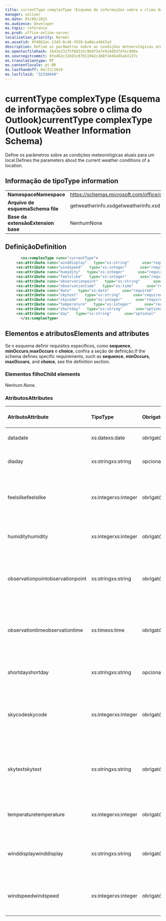 ```yaml
---
title: currentType complexType (Esquema de informações sobre o clima do Outlook)
manager: soliver
ms.date: 03/09/2015
ms.audience: Developer
ms.topic: reference
ms.prod: office-online-server
localization_priority: Normal
ms.assetid: 9f4663ac-13d3-6c46-f839-ba6bca4047a3
description: Define os parâmetros sobre as condições meteorológicas atuais para um local.
ms.openlocfilehash: 16d3e23375f68315c9b9f3a7e914d93f4fec9d0a
ms.sourcegitcommit: 8fe462c32b91c87911942c188f3445e85a54137c
ms.translationtype: MT
ms.contentlocale: pt-BR
ms.lasthandoff: 04/23/2019
ms.locfileid: "32338448"
---
```

# <a name="currenttype-complextype-outlook-weather-information-schema"></a><span data-ttu-id="31702-103">currentType complexType (Esquema de informações sobre o clima do Outlook)</span><span class="sxs-lookup"><span data-stu-id="31702-103">currentType complexType (Outlook Weather Information Schema)</span></span>

<span data-ttu-id="31702-104">Define os parâmetros sobre as condições meteorológicas atuais para um local.</span><span class="sxs-lookup"><span data-stu-id="31702-104">Defines the parameters about the current weather conditions of a location.</span></span>
  
## <a name="type-information"></a><span data-ttu-id="31702-105">Informação de tipo</span><span class="sxs-lookup"><span data-stu-id="31702-105">Type information</span></span>

|||
|:-----|:-----|
|<span data-ttu-id="31702-106">**Namespace**</span><span class="sxs-lookup"><span data-stu-id="31702-106">**Namespace**</span></span> <br/> |https://schemas.microsoft.com/office/outlook/15/getweatherinfo.xsd  <br/> |
|<span data-ttu-id="31702-107">**Arquivo de esquema**</span><span class="sxs-lookup"><span data-stu-id="31702-107">**Schema file**</span></span> <br/> |<span data-ttu-id="31702-108">getweatherinfo.xsd</span><span class="sxs-lookup"><span data-stu-id="31702-108">getweatherinfo.xsd</span></span>  <br/> |
|<span data-ttu-id="31702-109">**Base da extensão**</span><span class="sxs-lookup"><span data-stu-id="31702-109">**Extension base**</span></span> <br/> |<span data-ttu-id="31702-110">Nenhum</span><span class="sxs-lookup"><span data-stu-id="31702-110">None</span></span>  <br/> |
   
## <a name="definition"></a><span data-ttu-id="31702-111">Definição</span><span class="sxs-lookup"><span data-stu-id="31702-111">Definition</span></span>

```XML
       <xs:complexType name="currentType">
     <xs:attribute name="winddisplay"   type="xs:string"      use="required"     />
     <xs:attribute name="windspeed"   type="xs:integer"      use="required"     />
     <xs:attribute name="humidity"   type="xs:integer"      use="required"     />
     <xs:attribute name="feelslike"   type="xs:integer"      use="required"     />
     <xs:attribute name="observationpoint"   type="xs:string"      use="required"     />
     <xs:attribute name="observationtime"   type="xs:time"      use="required"     />
     <xs:attribute name="date"   type="xs:date"      use="required"     />
     <xs:attribute name="skytext"   type="xs:string"      use="required"     />
     <xs:attribute name="skycode"   type="xs:integer"      use="required"     />
     <xs:attribute name="temperature"   type="xs:integer"      use="required"     />
     <xs:attribute name="shortday"   type="xs:string"      use="optional"     />
     <xs:attribute name="day"   type="xs:string"      use="optional"     />
       </xs:complexType>

```

## <a name="elements-and-attributes"></a><span data-ttu-id="31702-112">Elementos e atributos</span><span class="sxs-lookup"><span data-stu-id="31702-112">Elements and attributes</span></span>

<span data-ttu-id="31702-113">Se o esquema definir requisitos específicos, como **sequence**, **minOccurs**,**maxOccurs** e **choice**, confira a seção de definição.</span><span class="sxs-lookup"><span data-stu-id="31702-113">If the schema defines specific requirements, such as **sequence**, **minOccurs**, **maxOccurs**, and **choice**, see the definition section.</span></span> 
  
### <a name="child-elements"></a><span data-ttu-id="31702-114">Elementos filho</span><span class="sxs-lookup"><span data-stu-id="31702-114">Child elements</span></span>

<span data-ttu-id="31702-115">Nenhum.</span><span class="sxs-lookup"><span data-stu-id="31702-115">None.</span></span>
  
### <a name="attributes"></a><span data-ttu-id="31702-116">Atributos</span><span class="sxs-lookup"><span data-stu-id="31702-116">Attributes</span></span>

|<span data-ttu-id="31702-117">**Atributo**</span><span class="sxs-lookup"><span data-stu-id="31702-117">**Attribute**</span></span>|<span data-ttu-id="31702-118">**Tipo**</span><span class="sxs-lookup"><span data-stu-id="31702-118">**Type**</span></span>|<span data-ttu-id="31702-119">**Obrigatório**</span><span class="sxs-lookup"><span data-stu-id="31702-119">**Required**</span></span>|<span data-ttu-id="31702-120">**Descrição**</span><span class="sxs-lookup"><span data-stu-id="31702-120">**Description**</span></span>|<span data-ttu-id="31702-121">**Valores possíveis**</span><span class="sxs-lookup"><span data-stu-id="31702-121">**Possible values**</span></span>|
|:-----|:-----|:-----|:-----|:-----|
|<span data-ttu-id="31702-122">data</span><span class="sxs-lookup"><span data-stu-id="31702-122">date</span></span>  <br/> |<span data-ttu-id="31702-123">xs:date</span><span class="sxs-lookup"><span data-stu-id="31702-123">xs:date</span></span>  <br/> |<span data-ttu-id="31702-124">obrigatório</span><span class="sxs-lookup"><span data-stu-id="31702-124">required</span></span>  <br/> |<span data-ttu-id="31702-125">Especifica a data de hoje.</span><span class="sxs-lookup"><span data-stu-id="31702-125">Specifies today's date.</span></span>  <br/> |<span data-ttu-id="31702-126">Um valor do tipo xs:date</span><span class="sxs-lookup"><span data-stu-id="31702-126">A value of the type xs:date</span></span>  <br/> |
|<span data-ttu-id="31702-127">dia</span><span class="sxs-lookup"><span data-stu-id="31702-127">day</span></span>  <br/> |<span data-ttu-id="31702-128">xs:string</span><span class="sxs-lookup"><span data-stu-id="31702-128">xs:string</span></span>  <br/> |<span data-ttu-id="31702-129">opcional</span><span class="sxs-lookup"><span data-stu-id="31702-129">optional</span></span>  <br/> |<span data-ttu-id="31702-130">Especifica um dia para a previsão.</span><span class="sxs-lookup"><span data-stu-id="31702-130">Specifies a day for the forecast.</span></span>  <br/> |<span data-ttu-id="31702-131">Um valor do tipo xs:string</span><span class="sxs-lookup"><span data-stu-id="31702-131">A value of the type xs:string</span></span>  <br/> |
|<span data-ttu-id="31702-132">feelslike</span><span class="sxs-lookup"><span data-stu-id="31702-132">feelslike</span></span>  <br/> |<span data-ttu-id="31702-133">xs:integer</span><span class="sxs-lookup"><span data-stu-id="31702-133">xs:integer</span></span>  <br/> |<span data-ttu-id="31702-134">obrigatório</span><span class="sxs-lookup"><span data-stu-id="31702-134">required</span></span>  <br/> |<span data-ttu-id="31702-135">Especifica a temperatura da sensação térmica.</span><span class="sxs-lookup"><span data-stu-id="31702-135">Specifies the temperature of how the current weather feels like.</span></span>  <br/> |<span data-ttu-id="31702-136">Um valor do tipo xs:integer</span><span class="sxs-lookup"><span data-stu-id="31702-136">A value of the type xs:integer</span></span>  <br/> |
|<span data-ttu-id="31702-137">humidity</span><span class="sxs-lookup"><span data-stu-id="31702-137">humidity</span></span>  <br/> |<span data-ttu-id="31702-138">xs:integer</span><span class="sxs-lookup"><span data-stu-id="31702-138">xs:integer</span></span>  <br/> |<span data-ttu-id="31702-139">obrigatório</span><span class="sxs-lookup"><span data-stu-id="31702-139">required</span></span>  <br/> |<span data-ttu-id="31702-140">Especifica o valor numérico de umidade atual.</span><span class="sxs-lookup"><span data-stu-id="31702-140">Specifies the current numerical humidity value.</span></span>  <br/> |<span data-ttu-id="31702-141">Um valor do tipo xs:integer</span><span class="sxs-lookup"><span data-stu-id="31702-141">A value of the type xs:integer</span></span>  <br/> |
|<span data-ttu-id="31702-142">observationpoint</span><span class="sxs-lookup"><span data-stu-id="31702-142">observationpoint</span></span>  <br/> |<span data-ttu-id="31702-143">xs:string</span><span class="sxs-lookup"><span data-stu-id="31702-143">xs:string</span></span>  <br/> |<span data-ttu-id="31702-144">obrigatório</span><span class="sxs-lookup"><span data-stu-id="31702-144">required</span></span>  <br/> |<span data-ttu-id="31702-145">Especifica de onde as informações meteorológicas atuais são observadas.</span><span class="sxs-lookup"><span data-stu-id="31702-145">Specifies where the current weather information is observed from.</span></span>  <br/> |<span data-ttu-id="31702-146">Um valor do tipo xs:string</span><span class="sxs-lookup"><span data-stu-id="31702-146">A value of the type xs:string</span></span>  <br/> |
|<span data-ttu-id="31702-147">observationtime</span><span class="sxs-lookup"><span data-stu-id="31702-147">observationtime</span></span>  <br/> |<span data-ttu-id="31702-148">xs:time</span><span class="sxs-lookup"><span data-stu-id="31702-148">xs:time</span></span>  <br/> |<span data-ttu-id="31702-149">obrigatório</span><span class="sxs-lookup"><span data-stu-id="31702-149">required</span></span>  <br/> |<span data-ttu-id="31702-150">Especifica quando as informações meteorológicas atuais são observadas.</span><span class="sxs-lookup"><span data-stu-id="31702-150">Specifies when the current weather information is observed at.</span></span>  <br/> |<span data-ttu-id="31702-151">Um valor do tipo xs:time</span><span class="sxs-lookup"><span data-stu-id="31702-151">A value of the type xs:time</span></span>  <br/> |
|<span data-ttu-id="31702-152">shortday</span><span class="sxs-lookup"><span data-stu-id="31702-152">shortday</span></span>  <br/> |<span data-ttu-id="31702-153">xs:string</span><span class="sxs-lookup"><span data-stu-id="31702-153">xs:string</span></span>  <br/> |<span data-ttu-id="31702-154">opcional</span><span class="sxs-lookup"><span data-stu-id="31702-154">optional</span></span>  <br/> |<span data-ttu-id="31702-155">Especifica um dia na forma abreviada.</span><span class="sxs-lookup"><span data-stu-id="31702-155">Specifies a day in abbreviated form.</span></span>  <br/> |<span data-ttu-id="31702-156">Um valor do tipo xs:string</span><span class="sxs-lookup"><span data-stu-id="31702-156">A value of the type xs:string</span></span>  <br/> |
|<span data-ttu-id="31702-157">skycode</span><span class="sxs-lookup"><span data-stu-id="31702-157">skycode</span></span>  <br/> |<span data-ttu-id="31702-158">xs:integer</span><span class="sxs-lookup"><span data-stu-id="31702-158">xs:integer</span></span>  <br/> |<span data-ttu-id="31702-159">obrigatório</span><span class="sxs-lookup"><span data-stu-id="31702-159">required</span></span>  <br/> |<span data-ttu-id="31702-160">Especifica um código em número inteiro das condições meteorológicas atuais.</span><span class="sxs-lookup"><span data-stu-id="31702-160">Specifies an integer code for the current weather conditions.</span></span>  <br/> |<span data-ttu-id="31702-161">Um valor do tipo xs:integer</span><span class="sxs-lookup"><span data-stu-id="31702-161">A value of the type xs:integer</span></span>  <br/> |
|<span data-ttu-id="31702-162">skytext</span><span class="sxs-lookup"><span data-stu-id="31702-162">skytext</span></span>  <br/> |<span data-ttu-id="31702-163">xs:string</span><span class="sxs-lookup"><span data-stu-id="31702-163">xs:string</span></span>  <br/> |<span data-ttu-id="31702-164">obrigatório</span><span class="sxs-lookup"><span data-stu-id="31702-164">required</span></span>  <br/> |<span data-ttu-id="31702-165">Especifica uma ou duas palavras que descrevem as condições meteorológicas atuais.</span><span class="sxs-lookup"><span data-stu-id="31702-165">Specifies one to two words describing current weather conditions.</span></span>  <br/> |<span data-ttu-id="31702-166">Um valor do tipo xs:string</span><span class="sxs-lookup"><span data-stu-id="31702-166">A value of the type xs:string</span></span>  <br/> |
|<span data-ttu-id="31702-167">temperature</span><span class="sxs-lookup"><span data-stu-id="31702-167">temperature</span></span>  <br/> |<span data-ttu-id="31702-168">xs:integer</span><span class="sxs-lookup"><span data-stu-id="31702-168">xs:integer</span></span>  <br/> |<span data-ttu-id="31702-169">obrigatório</span><span class="sxs-lookup"><span data-stu-id="31702-169">required</span></span>  <br/> |<span data-ttu-id="31702-170">Especifica a temperatura atual do local.</span><span class="sxs-lookup"><span data-stu-id="31702-170">Specifies the current temperature of the location.</span></span>  <br/> |<span data-ttu-id="31702-171">Um valor do tipo xs:integer</span><span class="sxs-lookup"><span data-stu-id="31702-171">A value of the type xs:integer</span></span>  <br/> |
|<span data-ttu-id="31702-172">winddisplay</span><span class="sxs-lookup"><span data-stu-id="31702-172">winddisplay</span></span>  <br/> |<span data-ttu-id="31702-173">xs:string</span><span class="sxs-lookup"><span data-stu-id="31702-173">xs:string</span></span>  <br/> |<span data-ttu-id="31702-174">obrigatório</span><span class="sxs-lookup"><span data-stu-id="31702-174">required</span></span>  <br/> |<span data-ttu-id="31702-175">Uma cadeia de caracteres que descreve as condições de vento atual.</span><span class="sxs-lookup"><span data-stu-id="31702-175">A string that describes the current wind conditions.</span></span>  <br/> |<span data-ttu-id="31702-176">Um valor do tipo xs:string</span><span class="sxs-lookup"><span data-stu-id="31702-176">A value of the type xs:string</span></span>  <br/> |
|<span data-ttu-id="31702-177">windspeed</span><span class="sxs-lookup"><span data-stu-id="31702-177">windspeed</span></span>  <br/> |<span data-ttu-id="31702-178">xs:integer</span><span class="sxs-lookup"><span data-stu-id="31702-178">xs:integer</span></span>  <br/> |<span data-ttu-id="31702-179">obrigatório</span><span class="sxs-lookup"><span data-stu-id="31702-179">required</span></span>  <br/> |<span data-ttu-id="31702-180">Especifica o valor numérico da velocidade do vento atual.</span><span class="sxs-lookup"><span data-stu-id="31702-180">Specifies the current numerical wind speed value.</span></span>  <br/> |<span data-ttu-id="31702-181">Um valor do tipo xs:integer</span><span class="sxs-lookup"><span data-stu-id="31702-181">A value of the type xs:integer</span></span>  <br/> |
   

